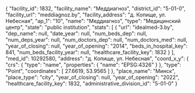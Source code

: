 {
    "facility_id": 1832,
    "facility_name": "Меддиагноз",
    "district_id": "5-01-0",
    "facility_url": "meddiagnoz.by",
    "facility_address": "д. Копище, ул. Небесная",
    "ap_1": "10",
    "name": "Меддиагноз",
    "type": "Медицинский центр",
    "state": "public institution",
    "stats": [
        {
            "url": "idealmed-3.by",
            "dep_name": null,
            "date_year": null,
            "num_beds_dep": null,
            "num_deps_year": null,
            "num_doctors_dep": null,
            "num_doctors_med": null,
            "year_of_closing": null,
            "year_of_opening": "2014",
            "beds_in_hospital_key": 841,
            "num_beds_facility_year": null,
            "healthcare_facility_key": 1832
        }
    ],
    "med_id": 10292580,
    "address": "д. Копище, ул. Небесная",
    "coord_x_y": {
        "crs": {
            "type": "name",
            "properties": {
                "name": "EPSG:4326"
            }
        },
        "type": "Point",
        "coordinates": [
            27.6619,
            53.9565
        ]
    },
    "place_name": "Минск",
    "place_type": "city",
    "year_of_closing": null,
    "year_of_opening": "2022",
    "healthcare_facility_key": 1832,
    "administrative_division_id": "5-01-0"
}